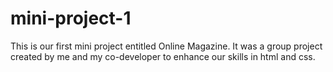 # mini-project-1
This is our first mini project entitled Online Magazine. It was a group project created by me and my co-developer to enhance our skills in html and css.
